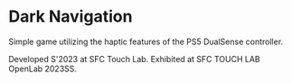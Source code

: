 # Dark Navigation

Simple game utilizing the haptic features of the PS5 DualSense controller.

Developed S'2023 at SFC Touch Lab. Exhibited at SFC TOUCH LAB OpenLab 2023SS.
